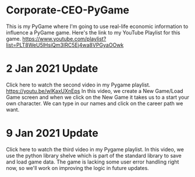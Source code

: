 # Corporate-CEO-PyGame

This is my PyGame where I'm going to use real-life economic information to influence a PyGame game. Here's the link to my YouTube Playlist for this game. https://www.youtube.com/playlist?list=PLT8WeU5lHsiQm3IRC5Ej4wa8VPGyaOOwk

# 2 Jan 2021 Update
Click here to watch the second video in my Pygame playlist. https://youtu.be/wIKaxUXnEps In this video, we create a New Game/Load Game screen and when we click on the New Game it takes us to a start your own character. We can type in our names and click on the career path we want.

# 9 Jan 2021 Update
Click here to watch the third video in my Pygame playlist. In this video, we use the python library shelve which is part of the standard library to save and load game data. The game is lacking some user error handling right now, so we'll work on improving the logic in future updates.
